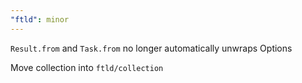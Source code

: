 ```yaml
---
"ftld": minor
---
```


`Result.from` and `Task.from` no longer automatically unwraps Options

Move collection into `ftld/collection`
